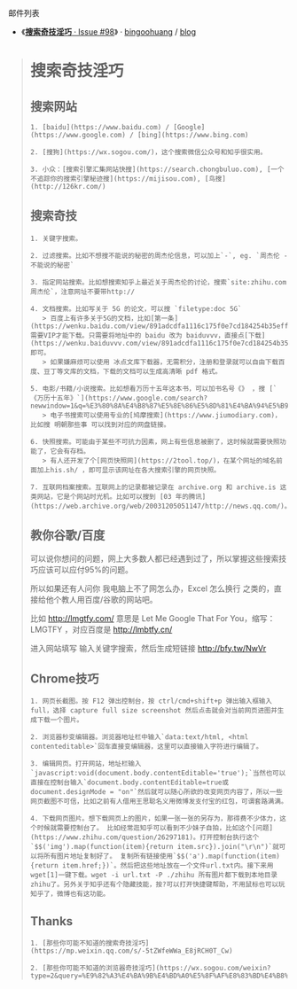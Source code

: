 邮件列表
- 《[**搜索奇技淫巧** · Issue #98](https://github.com/bingoohuang/blog/issues/98)》 · [bingoohuang](https://github.com/bingoohuang/) / [blog](https://github.com/bingoohuang/blog/)  
> 
> # 搜索奇技淫巧
> ## 搜索网站
> 
>     1. [baidu](https://www.baidu.com) / [Google](https://www.google.com) / [bing](https://www.bing.com)
> 
>     2. [搜狗](https://wx.sogou.com/)，这个搜索微信公众号和知乎很实用。
> 
>     3. 小众：[搜索引擎汇集网站快搜](https://search.chongbuluo.com), [一个不追踪你的搜索引擎秘迹搜](https://mijisou.com), [鸟搜](http://126kr.com/)
> 
> 
> ## 搜索奇技
> 
>     1. 关键字搜索。
> 
>     2. 过滤搜索。比如不想搜不能说的秘密的周杰伦信息，可以加上`-`, eg. `周杰伦 -不能说的秘密`
> 
>     3. 指定网站搜索。比如想搜索知乎上最近关于周杰伦的讨论，搜索`site:zhihu.com 周杰伦`，注意网址不要带http://
> 
>     4. 文档搜索。比如写关于 5G 的论文，可以搜 `filetype:doc 5G`
>        > 百度上有许多关于5G的文档，比如[第一条](https://wenku.baidu.com/view/891adcdfa1116c175f0e7cd184254b35effd1a43.html) 需要VIP才能下载。只需要将地址中的 baidu 改为 baiduvvv，直接点[下载](https://wenku.baiduvvv.com/view/891adcdfa1116c175f0e7cd184254b35effd1a43.html)即可。
>        > 如果嫌麻烦可以使用 冰点文库下载器，无需积分，注册和登录就可以自由下载百度、豆丁等文库的文档，下载的文档可以生成高清晰 pdf 格式。
> 
>     5. 电影/书籍/小说搜索。比如想看万历十五年这本书，可以加书名号《》 ，搜 [`《万历十五年》`](https://www.google.com/search?newwindow=1&q=%E3%80%8A%E4%B8%87%E5%8E%86%E5%8D%81%E4%BA%94%E5%B9%B4%E3%80%8B&cad=h)
>        > 电子书搜索可以使用专业的[鸠摩搜索](https://www.jiumodiary.com)，比如搜 明朝那些事 可以找到对应的网盘链接。
> 
>     6. 快照搜索。可能由于某些不可抗力因素，网上有些信息被删了，这时候就需要快照功能了，它会有存档。
>        > 有人还开发了个[网页快照网](https://2tool.top/)，在某个网址的域名前面加上his.sh/ ，即可显示该网址在各大搜索引擎的网页快照。
> 
>     7. 互联网档案搜索。互联网上的记录都被记录在 archive.org 和 archive.is 这类网站，它是个网站时光机。比如可以搜到 [03 年的腾讯](https://web.archive.org/web/20031205051147/http://news.qq.com/)。
> 
> 
> ## 教你谷歌/百度
> 
> 可以说你想问的问题，网上大多数人都已经遇到过了，所以掌握这些搜索技巧应该可以应付95%的问题。
> 
> 所以如果还有人问你 我电脑上不了网怎么办，Excel 怎么换行 之类的，直接给他个教人用百度/谷歌的网站吧。
> 
> 比如 http://lmgtfy.com/ 意思是 Let Me Google That For You，缩写：LMGTFY ，对应百度是 http://lmbtfy.cn/
> 
> 进入网站填写 输入关键字搜索，然后生成短链接 http://bfy.tw/NwVr
> ## Chrome技巧
> 
>     1. 网页长截图。按 F12 弹出控制台，按 ctrl/cmd+shift+p 弹出输入框输入full，选择 capture full size screenshot 然后点击就会对当前网页进图并生成下载一个图片。
> 
>     2. 浏览器秒变编辑器。浏览器地址栏中输入`data:text/html, <html contenteditable>`回车直接变编辑器，这里可以直接输入字符进行编辑了。
> 
>     3. 编辑网页。打开网站，地址栏输入`javascript:void(document.body.contentEditable='true');`当然也可以直接在控制台输入`document.body.contentEditable=true或document.designMode = "on"`然后就可以随心所欲的改变网页内容了，所以一些网页截图不可信，比如之前有人借用王思聪名义用微博发支付宝的红包，可谓套路满满。
> 
>     4. 下载网页图片。想下载网页上的图片，如果一张一张的另存为，那得费不少体力，这个时候就需要控制台了。 比如经常逛知乎可以看到不少妹子自拍，比如这个[问题](https://www.zhihu.com/question/26297181)。打开控制台执行这个 `$$('img').map(function(item){return item.src}).join("\r\n")`就可以将所有图片地址复制好了。 复制所有链接使用`$$('a').map(function(item){return item.href;})`。然后把这些地址放在一个文件url.txt内。接下来用wget[1]一键下载。wget -i url.txt -P ./zhihu 所有图片都下载到本地目录zhihu了。另外关于知乎还有个隐藏技能，按?可以打开快捷键帮助，不用鼠标也可以玩知乎了，微博也有这功能。
> 
> 
> ## Thanks
> 
>     1. [那些你可能不知道的搜索奇技淫巧](https://mp.weixin.qq.com/s/-5tZWfeWWa_E8jRCH0T_Cw)
> 
>     2. [那些你可能不知道的浏览器奇技淫巧](https://wx.sogou.com/weixin?type=2&query=%E9%82%A3%E4%BA%9B%E4%BD%A0%E5%8F%AF%E8%83%BD%E4%B8%8D%E7%9F%A5%E9%81%93%E7%9A%84%E6%B5%8F%E8%A7%88%E5%99%A8%E5%A5%87%E6%8A%80%E6%B7%AB%E5%B7%A7)


